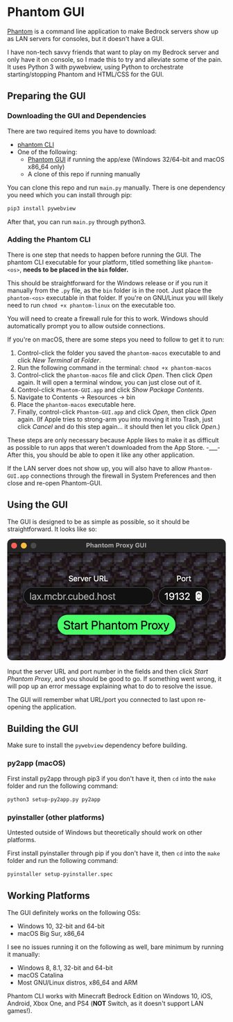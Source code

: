 # Phantom GUI

[Phantom](https://github.com/jhead/phantom) is a command line application to make Bedrock servers show up as LAN servers for consoles, but it doesn't have a GUI.

I have non-tech savvy friends that want to play on my Bedrock server and only have it on console, so I made this to try and alleviate some of the pain. It uses Python 3 with pywebview, using Python to orchestrate starting/stopping Phantom and HTML/CSS for the GUI.

## Preparing the GUI

### Downloading the GUI and Dependencies

There are two required items you have to download:

- [phantom CLI](https://github.com/jhead/phantom/releases)
- One of the following:
  - [Phantom GUI](https://github.com/BenShoeman/phantom-gui/releases) if running the app/exe (Windows 32/64-bit and macOS x86_64 only)
  - A clone of this repo if running manually

You can clone this repo and run `main.py` manually. There is one dependency you need which you can install through pip:

```sh
pip3 install pywebview
```

After that, you can run `main.py` through python3.

### Adding the Phantom CLI

There is one step that needs to happen before running the GUI. The phantom CLI executable for your platform, titled something like `phantom-<os>`, **needs to be placed in the `bin` folder.**

This should be straightforward for the Windows release or if you run it manually from the `.py` file, as the `bin` folder is in the root. Just place the `phantom-<os>` executable in that folder. If you're on GNU/Linux you will likely need to run `chmod +x phantom-linux` on the executable too.

You will need to create a firewall rule for this to work. Windows should automatically prompt you to allow outside connections.

If you're on macOS, there are some steps you need to follow to get it to run:

1. Control-click the folder you saved the `phantom-macos` executable to and click *New Terminal at Folder*.
2. Run the following command in the terminal: `chmod +x phantom-macos`
3. Control-click the `phantom-macos` file and click *Open*. Then click *Open* again. It will open a terminal window, you can just close out of it.
4. Control-click `Phantom-GUI.app` and click *Show Package Contents*.
5. Navigate to Contents &rarr; Resources &rarr; bin
6. Place the `phantom-macos` executable here.
7. Finally, control-click `Phantom-GUI.app` and click *Open*, then click *Open* again. (If Apple tries to strong-arm you into moving it into Trash, just click *Cancel* and do this step again... it should then let you click *Open*.)

These steps are only necessary because Apple likes to make it as difficult as possible to run apps that weren't downloaded from the App Store. -___- After this, you should be able to open it like any other application.

If the LAN server does not show up, you will also have to allow `Phantom-GUI.app` connections through the firewall in System Preferences and then close and re-open Phantom-GUI.

## Using the GUI

The GUI is designed to be as simple as possible, so it should be straightforward. It looks like so:

![The GUI upon first start](/doc/gui.png?raw=true)

Input the server URL and port number in the fields and then click *Start Phantom Proxy*, and you should be good to go. If something went wrong, it will pop up an error message explaining what to do to resolve the issue.

The GUI will remember what URL/port you connected to last upon re-opening the application.

## Building the GUI

Make sure to install the `pywebview` dependency before building.

### py2app (macOS)

First install py2app through pip3 if you don't have it, then `cd` into the `make` folder and run the following command:

```sh
python3 setup-py2app.py py2app
```

### pyinstaller (other platforms)

Untested outside of Windows but theoretically should work on other platforms.

First install pyinstaller through pip if you don't have it, then `cd` into the `make` folder and run the following command:

```sh
pyinstaller setup-pyinstaller.spec
```

## Working Platforms

The GUI definitely works on the following OSs:

- Windows 10, 32-bit and 64-bit
- macOS Big Sur, x86_64

I see no issues running it on the following as well, bare minimum by running it manually:

- Windows 8, 8.1, 32-bit and 64-bit
- macOS Catalina
- Most GNU/Linux distros, x86_64 and ARM

Phantom CLI works with Minecraft Bedrock Edition on Windows 10, iOS, Android, Xbox One, and PS4 (**NOT** Switch, as it doesn't support LAN games!).